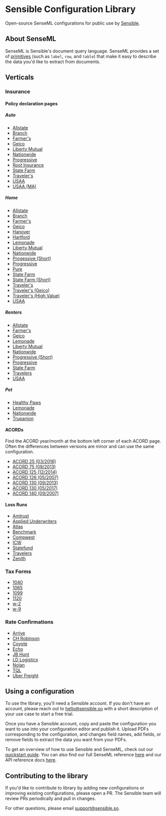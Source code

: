 # Sensible Configuration Library
Open-source SenseML configurations for public use by [Sensible](https://www.sensible.so/).

## About SenseML
SenseML is Sensible's document query language. SenseML provides a set of [primitives](https://docs.sensible.so/docs/methods) (such as `label`, `row`, and `table`) that make it easy to describe the data you'd like to extract from documents.

## Verticals

### Insurance

#### Policy declaration pages

##### Auto
- [Allstate](./insurance/policy_dec_pages/auto_policy/allstate.json)
- [Branch](./insurance/policy_dec_pages/auto_policy/branch.json)
- [Farmer's](./insurance/policy_dec_pages/auto_policy/farmers.json)
- [Geico](./insurance/policy_dec_pages/auto_policy/geico.json)
- [Liberty Mutual](./insurance/policy_dec_pages/auto_policy/liberty_mutual.json)
- [Nationwide](./insurance/policy_dec_pages/auto_policy/nationwide.json)
- [Progressive](./insurance/policy_dec_pages/auto_policy/progressive.json)
- [Root Insurance](./insurance/policy_dec_pages/auto_policy/root_insurance.json)
- [State Farm](./insurance/policy_dec_pages/auto_policy/state_farm.json)
- [Traveler's](./insurance/policy_dec_pages/auto_policy/travelers.json)
- [USAA](./insurance/policy_dec_pages/auto_policy/usaa/usaa.json)
- [USAA (MA)](./insurance/policy_dec_pages/auto_policy/usaa/usaa_ma.json)

##### Home
- [Allstate](./insurance/policy_dec_pages/home_policy/allstate.json)
- [Branch](./insurance/policy_dec_pages/home_policy/branch.json)
- [Farmer's](./insurance/policy_dec_pages/home_policy/farmers.json)
- [Geico](./insurance/policy_dec_pages/home_policy/geico.json)
- [Hanover](./insurance/policy_dec_pages/home_policy/hanover.json)
- [Hartford](./insurance/policy_dec_pages/home_policy/hartford.json)
- [Lemonade](./insurance/policy_dec_pages/home_policy/lemonade.json)
- [Liberty Mutual](./insurance/policy_dec_pages/home_policy/liberty_mutual.json)
- [Nationwide](./insurance/policy_dec_pages/home_policy/nationwide.json)
- [Progessive (Short)](./insurance/policy_dec_pages/home_policy/progressive_short.json)
- [Progressive](./insurance/policy_dec_pages/home_policy/progressive.json)
- [Pure](./insurance/policy_dec_pages/home_policy/pure.json)
- [State Farm](./insurance/policy_dec_pages/home_policy/state_farm/state_farm.json)
- [State Farm (Short)](./insurance/policy_dec_pages/home_policy/state_farm/state_farm_short.json)
- [Traveler's](./insurance/policy_dec_pages/home_policy/travelers/travelers.json)
- [Traveler's (Geico)](./insurance/policy_dec_pages/home_policy/travelers/travelers_geico.json)
- [Traveler's (High Value)](./insurance/policy_dec_pages/home_policy/travelers/travelers_high_value.json)
- [USAA](./insurance/policy_dec_pages/home_policy/usaa.json)

##### Renters
- [Allstate](./insurance/policy_dec_pages/renters_policy/allstate.json)
- [Farmer's](./insurance/policy_dec_pages/renters_policy/lemonade.json)
- [Geico](./insurance/policy_dec_pages/renters_policy/geico.json)
- [Lemonade](./insurance/policy_dec_pages/renters_policy/lemonade.json)
- [Liberty Mutual](./insurance/policy_dec_pages/renters_policy/liberty_mutual.json)
- [Nationwide](./insurance/policy_dec_pages/renters_policy/nationwide.json)
- [Progressive (Short)](./insurance/policy_dec_pages/renters_policy/progressive_short.json)
- [Progressive](./insurance/policy_dec_pages/renters_policy/progressive.json)
- [State Farm](./insurance/policy_dec_pages/renters_policy/state_farm.json)
- [Travelers](./insurance/policy_dec_pages/renters_policy/travelers.json)
- [USAA](./insurance/policy_dec_pages/renters_policy/usaa.json)

##### Pet
- [Healthy Paws](./insurance/policy_dec_pages/pet_policy/healthy_paws.json)
- [Lemonade](./insurance/policy_dec_pages/pet_policy/lemonade.json)
- [Nationwide](./insurance/policy_dec_pages/pet_policy/nationwide.json)
- [Trupanion](./insurance/policy_dec_pages/pet_policy/trupanion.json)

#### ACORDs
Find the ACORD year/month at the bottom left corner of each ACORD page. Often the differences between versions are minor and can use the same configuration.

- [ACORD 25 (03/2016)](./insurance/acords/acord_25/2016_03.json)
- [ACORD 75 (09/2013)](./insurance/acords/acord_75/2013_09.json)
- [ACORD 125 (12/2014)](./insurance/acords/acord_125/2014_12.json)
- [ACORD 126 (05/2007)](./insurance/acords/acord_126/2007_05.json)
- [ACORD 130 (09/2013)](./insurance/acords/acord_130/2013_09.json)
- [ACORD 130 (05/2017)](./insurance/acords/acord_130/2017_05.json)
- [ACORD 140 (09/2007)](./insurance/acords/acord_140/2007_09.json)

#### Loss Runs
- [Amtrust](./insurance/loss_runs/amtrust.json)
- [Applied Underwriters](./insurance/loss_runs/applied_underwriters.json)
- [Atlas](./insurance/loss_runs/atlas.json)
- [Benchmark](./insurance/loss_runs/benchmark.json)
- [Compwest](./insurance/loss_runs/compwest.json)
- [ICW](./insurance/loss_runs/icw.json)
- [Statefund](./insurance/loss_runs/statefund.json)
- [Travelers](./insurance/loss_runs/travelers.json)
- [Zenith](./insurance/loss_runs/zenith.json)

### Tax Forms
- [1040](./tax_forms/1040.json)
- [1065](./tax_forms/1065.json)
- [1099](./tax_forms/1099.json)
- [1120](./tax_forms/1120.json)
- [w-2](./tax_forms/w-2.json)
- [w-9](./tax_forms/w-9.json)

### Rate Confirmations
- [Arrive](./rate_confirmations/arrive.json)
- [CH Robinson](./rate_confirmations/ch_robinson.json)
- [Coyote](./rate_confirmations/coyote.json)
- [Echo](./rate_confirmations/echo.json)
- [JB Hunt](./rate_confirmations/jb_hunt.json)
- [LD Logistics](./rate_confirmations/ld_logistics.json)
- [Nolan](./rate_confirmations/nolan.json)
- [TQL](./rate_confirmations/tql.json)
- [Uber Freight](./rate_confirmations/uber_freight.json)


## Using a configuration
To use the library, you'll need a Sensible account. If you don't have an account, please reach out to hello@sensible.so with a short description of your use case to start a free trial. 

Once you have a Sensible account, copy and paste the configuration you want to use into your configuration editor and publish it. Upload PDFs corresponding to the configuration, and changes field names, add fields, or remove fields to extract the data you want from your PDFs.

To get an overview of how to use Sensible and SenseML, check out our [quickstart guide](https://docs.sensible.so/docs/quickstart). You can also find our full SenseML reference [here](https://docs.sensible.so/docs/senseml-reference-introduction) and our API reference docs [here](https://docs.sensible.so/reference). 

## Contributing to the library
If you'd like to contribute to library by adding new configurations or improving existing configurations, please open a PR. The Sensible team will review PRs periodically and pull in changes. 

For other questions, please email support@sensible.so. 
